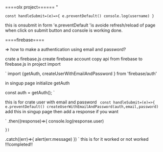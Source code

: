 ====olx project======
"

`const handleSubmit=(e)=>{
  e.preventDefault()
  console.log(username)
}`


this is onsubmit in form 'e.preventDefault 'is avoide refresh/reload of page when click on 
submit button and console is working  done.

====firebase====

=> how to make a authentication using email and password?

crate a firebase.js 
create firebase account
copy api from firebase to firebase.js in project
 import 

`
import {getAuth,
createUserWithEmailAndPassword
} from 'firebase/auth'

in singup page
initialize getAuth

const auth = getAuth();
`

this is for crate user with email and password
` 
const handleSubmit=(e)=>{
  e.preventDefault()
  createUserWithEmailAndPassword(auth,email,password)
`
add this in singup page
then add  a response if you want

`
  .then((response)=>{
    console.log(response.user)
    
    })
  
  .catch((err)=>{
    alert(err.message)
  })
`
this is for it worked or not worked
!!!completed!!
